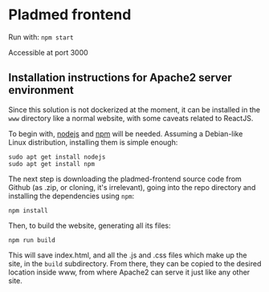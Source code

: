 # Pladmed frontend

Run with: `npm start`

Accessible at port 3000

## Installation instructions for Apache2 server environment

Since this solution is not dockerized at the moment, it can be installed in the `www` directory like a normal website, with some caveats related to ReactJS.

To begin with, [nodejs](https://nodejs.org/) and [npm](https://www.npmjs.com/) will be needed. Assuming a Debian-like Linux distribution, installing them is simple enough:

```
sudo apt get install nodejs
sudo apt get install npm
```

The next step is downloading the pladmed-frontend source code from Github (as .zip, or cloning, it's irrelevant), going into the repo directory and installing the dependencies using `npm`:

```
npm install
```

Then, to build the website, generating all its files:

```
npm run build
```

This will save index.html, and all the .js and .css files which make up the site, in the `build` subdirectory. From there, they can be copied to the desired location inside www, from where Apache2 can serve it just like any other site.